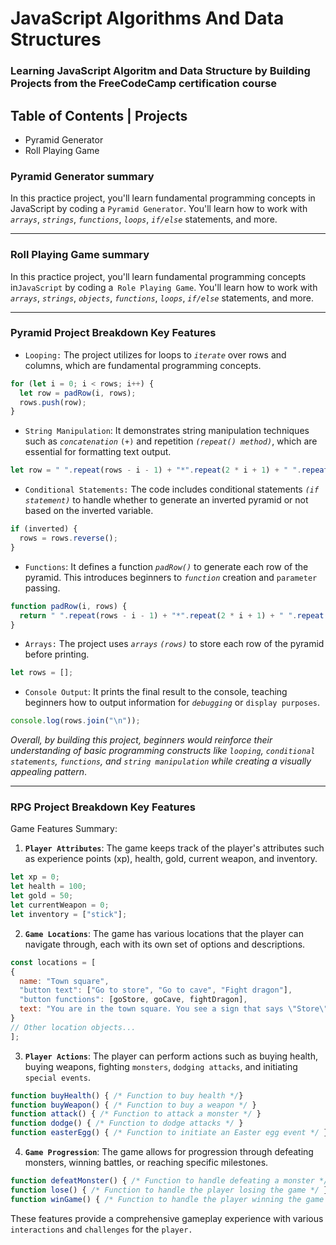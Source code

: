 # JavaScript Algorithms And Data Structures

### Learning JavaScript Algoritm and Data Structure by Building Projects from the FreeCodeCamp certification course

## Table of Contents | Projects

+ Pyramid Generator
+ Roll Playing Game

### Pyramid Generator summary

In this practice project, you'll learn fundamental programming concepts in JavaScript by coding a `Pyramid Generator`. You'll learn how to work with _`arrays`_, _`strings`_, _`functions`_, _`loops`_, _`if/else`_ statements, and more.

---
### Roll Playing Game summary
In this practice project, you'll learn fundamental programming concepts in`JavaScript` by coding a` Role Playing Game`. You'll learn how to work with _`arrays`_, _`strings`_, _`objects`_, _`functions`_, _`loops`_, _`if/else`_ statements, and more.

---
### Pyramid Project Breakdown Key Features

- `Looping:` The project utilizes for loops to _`iterate`_ over rows and columns, which are fundamental programming concepts.

```javascript
for (let i = 0; i < rows; i++) {
  let row = padRow(i, rows);
  rows.push(row);
}
```

- `String Manipulation`: It demonstrates string manipulation techniques such as _`concatenation`_ `(+)` and repetition _`(repeat() method)`_, which are essential for formatting text output.

```javascript
let row = " ".repeat(rows - i - 1) + "*".repeat(2 * i + 1) + " ".repeat(rows - i - 1);
```

- `Conditional Statements:` The code includes conditional statements _`(if statement)`_ to handle whether to generate an inverted pyramid or not based on the inverted variable.

```javascript
if (inverted) {
  rows = rows.reverse();
}
```

- `Functions`: It defines a function _`padRow()`_ to generate each row of the pyramid. This introduces beginners to _`function`_ creation and `parameter` passing.

```javascript
function padRow(i, rows) {
  return " ".repeat(rows - i - 1) + "*".repeat(2 * i + 1) + " ".repeat(rows - i - 1);
}
```

- `Arrays:` The project uses _`arrays`_ _`(rows)`_ to store each row of the pyramid before printing.

```javascript
let rows = [];
```

- `Console Output`: It prints the final result to the console, teaching beginners how to output information for _`debugging`_ or `display purposes`.

```javascript
console.log(rows.join("\n"));
```

_Overall, by building this project, beginners would reinforce their understanding of basic programming constructs like `looping`, `conditional statements`, `functions`, and `string manipulation` while creating a visually appealing pattern_.

---

### RPG Project Breakdown Key Features
Game Features Summary:

1. __`Player Attributes`__: The game keeps track of the player's attributes such as experience points (xp), health, gold, current weapon, and inventory.

```javascript
let xp = 0;
let health = 100;
let gold = 50;
let currentWeapon = 0;
let inventory = ["stick"];

```
2. __`Game Locations`__: The game has various locations that the player can navigate through, each with its own set of options and descriptions.
  
  ```javascript
  const locations = [
  {
    name: "Town square",
    "button text": ["Go to store", "Go to cave", "Fight dragon"],
    "button functions": [goStore, goCave, fightDragon],
    text: "You are in the town square. You see a sign that says \"Store\"."
  }
  // Other location objects...
  ];

```
3. __`Player Actions`__: The player can perform actions such as buying health, buying weapons, fighting `monsters`, `dodging attacks`, and initiating `special events`.

```javascript
function buyHealth() { /* Function to buy health */}
function buyWeapon() { /* Function to buy a weapon */ }
function attack() { /* Function to attack a monster */ }
function dodge() { /* Function to dodge attacks */ }
function easterEgg() { /* Function to initiate an Easter egg event */ }
```

4. __`Game Progression`__: The game allows for progression through defeating monsters, winning battles, or reaching specific milestones.
```javascript
function defeatMonster() { /* Function to handle defeating a monster */ }
function lose() { /* Function to handle the player losing the game */ }
function winGame() { /* Function to handle the player winning the game */ }
```
These features provide a comprehensive gameplay experience with various` interactions` and `challenges` for the `player.`
